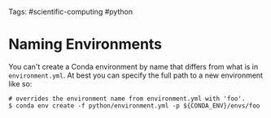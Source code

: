 Tags: #scientific-computing #python

# Naming Environments
You can't create a Conda environment by name that differs from what is in `environment.yml`. At best you can specify the full path to a new environment like so:

```shell
# overrides the environment name from environment.yml with 'foo'.
$ conda env create -f python/environment.yml -p ${CONDA_ENV}/envs/foo
```
